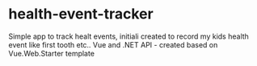 # health-event-tracker
Simple app to track healt events, initiali created to record my kids health event like first tooth etc.. Vue and .NET API - created based on Vue.Web.Starter template
